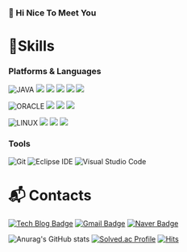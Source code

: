 ### 👋 Hi Nice To Meet You

# 💪Skills
### Platforms & Languages
![JAVA](https://img.shields.io/badge/JAVA-007396?style=for-the-badge&logo=java&logoColor=white")
<img src="https://img.shields.io/badge/Spring-6DB33F?style=for-the-badge&logo=Spring&logoColor=white">
<img src="https://img.shields.io/badge/html-E34F26?style=for-the-badge&logo=html5&logoColor=white">
<img src="https://img.shields.io/badge/css-1572B6?style=for-the-badge&logo=css3&logoColor=white">
<img src="https://img.shields.io/badge/javascript-F7DF1E?style=for-the-badge&logo=javascript&logoColor=black">
<img src="https://img.shields.io/badge/jquery-0769AD?style=for-the-badge&logo=jquery&logoColor=white">

![ORACLE](https://img.shields.io/badge/oracle-F80000?style=for-the-badge&logo=oracle&logoColor=white")
<img src="https://img.shields.io/badge/Microsoft SQL Server-CC2927?style=for-the-badge&logo=MicrosoftSQLServer&logoColor=white">
<img src="https://img.shields.io/badge/mysql-4479A1?style=for-the-badge&logo=mysql&logoColor=white">
<img src="https://img.shields.io/badge/mariaDB-003545?style=for-the-badge&logo=mariaDB&logoColor=white">

![LINUX](https://img.shields.io/badge/linux-FCC624?style=for-the-badge&logo=linux&logoColor=black")
<img src="https://img.shields.io/badge/apache-D22128?style=for-the-badge&logo=apache&logoColor=white">
<img src="https://img.shields.io/badge/apache tomcat-F8DC75?style=for-the-badge&logo=apachetomcat&logoColor=white">
<img src="https://img.shields.io/badge/Apache Solr-D9411E?style=for-the-badge&logo=ApacheSolr&logoColor=white">

### Tools
![Git](https://img.shields.io/badge/Git-F05032.svg?&style=for-the-badge&logo=Git&logoColor=white)
![Eclipse IDE](https://img.shields.io/badge/Eclipse%20IDE-2C2255.svg?&style=for-the-badge&logo=Eclipse%20IDE&logoColor=white)
![Visual Studio Code](https://img.shields.io/badge/Visual%20Studio%20Code-007ACC.svg?&style=for-the-badge&logo=Visual%20Studio%20Code&logoColor=white)
 
# :mailbox_with_mail: Contacts
[![Tech Blog Badge](http://img.shields.io/badge/-Tech%20blog-black?style=flat-square&logo=github&link=https://soo-vely-dev.tistory.com/)](https://soo-vely-dev.tistory.com/)
[![Gmail Badge](https://img.shields.io/badge/Gmail-d14836?style=flat-square&logo=Gmail&logoColor=white&link=mailto:kimsh1691@gmail.com)](mailto:kimsh1691@gmail.com)
[![Naver Badge](https://img.shields.io/badge/Naver-03C75A?style=flat-square&logo=Naver&logoColor=white&link=mailto:rlatngus1691@naver.com)](mailto:rlatngus1691@naver.com)

![Anurag's GitHub stats](https://github-readme-stats.vercel.app/api?username=nuricho&show_icons=true&theme=tokyonight)
[![Solved.ac Profile](http://mazassumnida.wtf/api/v2/generate_badge?boj=alsrb1921)](https://solved.ac/alsrb1921/)
[![Hits](https://hits.seeyoufarm.com/api/count/incr/badge.svg?url=https%3A%2F%2Fgithub.com%2Fnuricho%2Fcho-minkyu&count_bg=%2384DCDD&title_bg=%2398B7E9&icon=&icon_color=%23E7E7E7&title=hits&edge_flat=false)](https://hits.seeyoufarm.com)
